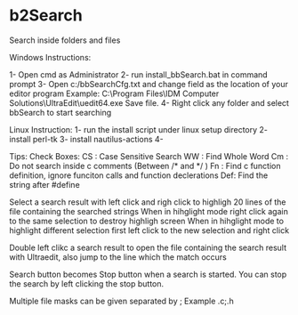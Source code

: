 # b2Search
Search inside folders and files

Windows Instructions:

1- Open cmd as Administrator
2- run install_bbSearch.bat in command prompt
3- Open c:/bbSearchCfg.txt and change <Editor> field as the location of your editor program
	Example: <Editor> C:\Program Files\IDM Computer Solutions\UltraEdit\uedit64.exe
	Save file.
4- Right click any folder and select bbSearch to start searching

Linux Instruction:
1- run the install script under linux setup directory
2- install perl-tk
3- install nautilus-actions
4- 


Tips:
Check Boxes:
CS : Case Sensitive Search
WW : Find Whole Word
Cm : Do not search inside c comments (Between /* and */ )
Fn : Find c function definition, ignore funciton calls and function declerations
Def: Find the string after #define

Select a search result with left click and righ click to highligh 20 lines of the file containing the searched strings
When in hihglight mode right click again  to the same selection to destroy highligh screen
When in hihglight mode to highlight different selection first left click to the new selection and right click

Double left clikc a search result to open the file containing the search result with Ultraedit, also jump to the line which the match occurs

Search button becomes Stop button when a search is started. You can stop the search by left clicking the stop button.

Multiple file masks can be given separated by ;
	Example .c;.h
	
